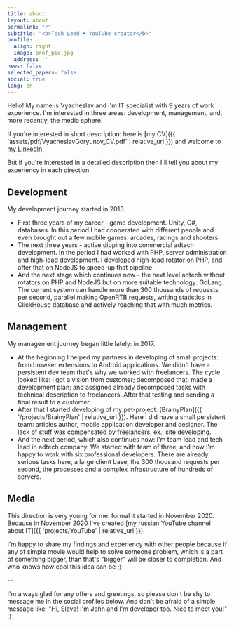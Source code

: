 ```yaml
---
title: about
layout: about
permalink: "/"
subtitle: "<b>Tech Lead • YouTube creator</b>"
profile:
  align: right
  image: prof_pic.jpg
  address: ''
news: false
selected_papers: false
social: true
lang: en
---
```


Hello! My name is Vyacheslav and I'm IT specialist with 9 years of work experience. I'm interested in three areas: development, management, and, more recently, the media sphere.

If you're interested in short description: here is [my CV]({{ 'assets/pdf/VyacheslavGoryunov_CV.pdf' | relative_url }}) and welcome to [my LinkedIn](https://www.linkedin.com/in/vyacheslav-goryunov/). 

But if you're interested in a detailed description then I'll tell you about my experiency in each direction. 

## Development
My development journey started in 2013.

- First three years of my career - game development. Unity, C#, databases. In this period I had cooperated with different people and even brought out a few mobile games: arcades, racings and shooters. 
- The next three years - active dipping into commercial adtech development. In the period I had worked with PHP, server administration and high-load development. I developed high-load rotator on PHP, and after that on NodeJS to speed-up that pipeline.
- And the next stage which continues now - the next level adtech without rotators on PHP and NodeJS but on more suitable technology: GoLang. The current system can handle more than 300 thousands of requests per second, parallel making OpenRTB requests, writing statistics in ClickHouse database and actively reaching that with much metrics. 

## Management
My management journey began little lately: in 2017.

- At the beginning I helped my partners in developing of small projects: from browser extensions to Android applications. We didn't have a persistent dev team that's why we worked with freelancers. The cycle looked like: I got a vision from customer; decomposed that; made a development plan; and assigned already decomposed tasks with technical description to freelancers. After that testing and sending a final result to a customer. 
- After that I started developing of my pet-project: [BrainyPlan]({{ '/projects/BrainyPlan' | relative_url }}). Here I did have a small persistent team: articles author, mobile application developer and designer. The lack of stuff was compensated by freelancers, ex.: site developing. 
- And the next period, which also continues now: I'm team lead and tech lead in adtech company. We started with team of three, and now I'm happy to work with six professional developers. There are already serious tasks here, a large client base, the 300 thousand requests per second, the processes and a complex infrastructure of hundreds of servers.

## Media
This direction is very young for me: formal it started in November 2020. Because in November 2020 I've created [my russian YouTube channel about IT]({{ 'projects/YouTube' | relative_url }}).

I'm happy to share my findings and experiency with other people because if any of simple movie would help to solve someone problem, which is a part of something bigger, than that's "bigger" will be closer to completion. And who knows how cool this idea can be ;) 

-- 

I'm always glad for any offers and greetings, so please don't be shy to message me in the social profiles below. And don't be afraid of a simple message like: "Hi, Slava! I'm John and I'm developer too. Nice to meet you!" ;)

